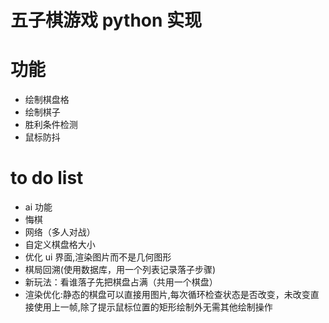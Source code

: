 # 五子棋游戏 python 实现

# 功能

- 绘制棋盘格
- 绘制棋子
- 胜利条件检测
- 鼠标防抖

# to do list

- ai 功能
- 悔棋
- 网络（多人对战）
- 自定义棋盘格大小
- 优化 ui 界面,渲染图片而不是几何图形
- 棋局回溯(使用数据库，用一个列表记录落子步骤)
- 新玩法：看谁落子先把棋盘占满（共用一个棋盘）
- 渲染优化:静态的棋盘可以直接用图片,每次循环检查状态是否改变，未改变直接使用上一帧,除了提示鼠标位置的矩形绘制外无需其他绘制操作
